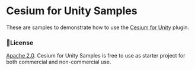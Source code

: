 # Cesium for Unity Samples

These are samples to demonstrate how to use the [Cesium for Unity](https://github.com/CesiumGS/cesium-unity) plugin.

### :green_book:License

[Apache 2.0](http://www.apache.org/licenses/LICENSE-2.0.html). Cesium for Unity Samples is free to use as starter project for both commercial and non-commercial use.
